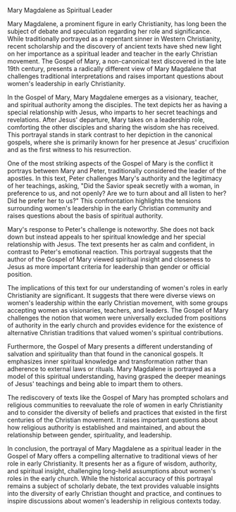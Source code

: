 Mary Magdalene as Spiritual Leader

Mary Magdalene, a prominent figure in early Christianity, has long been the subject of debate and speculation regarding her role and significance. While traditionally portrayed as a repentant sinner in Western Christianity, recent scholarship and the discovery of ancient texts have shed new light on her importance as a spiritual leader and teacher in the early Christian movement. The Gospel of Mary, a non-canonical text discovered in the late 19th century, presents a radically different view of Mary Magdalene that challenges traditional interpretations and raises important questions about women's leadership in early Christianity.

In the Gospel of Mary, Mary Magdalene emerges as a visionary, teacher, and spiritual authority among the disciples. The text depicts her as having a special relationship with Jesus, who imparts to her secret teachings and revelations. After Jesus' departure, Mary takes on a leadership role, comforting the other disciples and sharing the wisdom she has received. This portrayal stands in stark contrast to her depiction in the canonical gospels, where she is primarily known for her presence at Jesus' crucifixion and as the first witness to his resurrection.

One of the most striking aspects of the Gospel of Mary is the conflict it portrays between Mary and Peter, traditionally considered the leader of the apostles. In this text, Peter challenges Mary's authority and the legitimacy of her teachings, asking, "Did the Savior speak secretly with a woman, in preference to us, and not openly? Are we to turn about and all listen to her? Did he prefer her to us?" This confrontation highlights the tensions surrounding women's leadership in the early Christian community and raises questions about the basis of spiritual authority.

Mary's response to Peter's challenge is noteworthy. She does not back down but instead appeals to her spiritual knowledge and her special relationship with Jesus. The text presents her as calm and confident, in contrast to Peter's emotional reaction. This portrayal suggests that the author of the Gospel of Mary viewed spiritual insight and closeness to Jesus as more important criteria for leadership than gender or official position.

The implications of this text for our understanding of women's roles in early Christianity are significant. It suggests that there were diverse views on women's leadership within the early Christian movement, with some groups accepting women as visionaries, teachers, and leaders. The Gospel of Mary challenges the notion that women were universally excluded from positions of authority in the early church and provides evidence for the existence of alternative Christian traditions that valued women's spiritual contributions.

Furthermore, the Gospel of Mary presents a different understanding of salvation and spirituality than that found in the canonical gospels. It emphasizes inner spiritual knowledge and transformation rather than adherence to external laws or rituals. Mary Magdalene is portrayed as a model of this spiritual understanding, having grasped the deeper meanings of Jesus' teachings and being able to impart them to others.

The rediscovery of texts like the Gospel of Mary has prompted scholars and religious communities to reevaluate the role of women in early Christianity and to consider the diversity of beliefs and practices that existed in the first centuries of the Christian movement. It raises important questions about how religious authority is established and maintained, and about the relationship between gender, spirituality, and leadership.

In conclusion, the portrayal of Mary Magdalene as a spiritual leader in the Gospel of Mary offers a compelling alternative to traditional views of her role in early Christianity. It presents her as a figure of wisdom, authority, and spiritual insight, challenging long-held assumptions about women's roles in the early church. While the historical accuracy of this portrayal remains a subject of scholarly debate, the text provides valuable insights into the diversity of early Christian thought and practice, and continues to inspire discussions about women's leadership in religious contexts today.